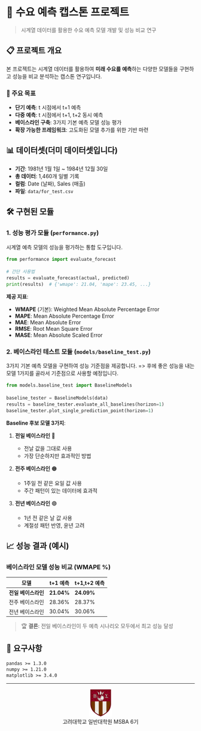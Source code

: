 # 🔮 수요 예측 캡스톤 프로젝트

> 시계열 데이터를 활용한 수요 예측 모델 개발 및 성능 비교 연구

## 📋 프로젝트 개요

본 프로젝트는 시계열 데이터를 활용하여 **미래 수요를 예측**하는 다양한 모델들을 구현하고 성능을 비교 분석하는 캡스톤 연구입니다.

### 🎯 주요 목표

- **단기 예측**: t 시점에서 t+1 예측
- **다중 예측**: t 시점에서 t+1, t+2 동시 예측
- **베이스라인 구축**: 3가지 기본 예측 모델 성능 평가
- **확장 가능한 프레임워크**: 고도화된 모델 추가를 위한 기반 마련

## 📊 데이터셋(더미 데이터셋입니다)

- **기간**: 1981년 1월 1일 ~ 1984년 12월 30일
- **총 데이터**: 1,460개 일별 기록
- **컬럼**: Date (날짜), Sales (매출)
- **파일**: `data/for_test.csv`

## 🛠 구현된 모듈

### 1. 성능 평가 모듈 (`performance.py`)

시계열 예측 모델의 성능을 평가하는 통합 도구입니다.

```python
from performance import evaluate_forecast

# 간단 사용법
results = evaluate_forecast(actual, predicted)
print(results)  # {'wmape': 21.04, 'mape': 23.45, ...}
```

**제공 지표**:

- **WMAPE** (기본): Weighted Mean Absolute Percentage Error
- **MAPE**: Mean Absolute Percentage Error
- **MAE**: Mean Absolute Error
- **RMSE**: Root Mean Square Error
- **MASE**: Mean Absolute Scaled Error

### 2. 베이스라인 테스트 모듈 (`models/baseline_test.py`)

3가지 기본 예측 모델을 구현하여 성능 기준점을 제공합니다.
=> 후에 좋은 성능을 내는 모델 1가지를 골라서 기준점으로 사용할 예정입니다.

```python
from models.baseline_test import BaselineModels

baseline_tester = BaselineModels(data)
results = baseline_tester.evaluate_all_baselines(horizon=1)
baseline_tester.plot_single_prediction_point(horizon=1)
```

**Baseline 후보 모델 3가지**:

1. **전일 베이스라인** 🔴

   - 전날 값을 그대로 사용
   - 가장 단순하지만 효과적인 방법

2. **전주 베이스라인** 🟠

   - 1주일 전 같은 요일 값 사용
   - 주간 패턴이 있는 데이터에 효과적

3. **전년 베이스라인** 🟣
   - 1년 전 같은 날 값 사용
   - 계절성 패턴 반영, 윤년 고려

## 📈 성능 결과 (예시)

### 베이스라인 모델 성능 비교 (WMAPE %)

| 모델                | t+1 예측   | t+1,t+2 예측 |
| ------------------- | ---------- | ------------ |
| **전일 베이스라인** | **21.04%** | **24.09%**   |
| 전주 베이스라인     | 28.36%     | 28.37%       |
| 전년 베이스라인     | 30.04%     | 30.06%       |

> 🏆 **결론**: 전일 베이스라인이 두 예측 시나리오 모두에서 최고 성능 달성

## 🔧 요구사항

```
pandas >= 1.3.0
numpy >= 1.21.0
matplotlib >= 3.4.0
```

---

<div align="center">
<img src='data/korea.jpg' width=60px>
<div>고려대학교 일반대학원 MSBA 6기</div>
</div>
